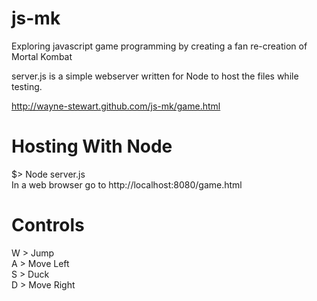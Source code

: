 # js-mk
Exploring javascript game programming by creating a fan re-creation of Mortal Kombat  

server.js is a simple webserver written for Node to host the files while testing.  

http://wayne-stewart.github.com/js-mk/game.html  

# Hosting With Node
$> Node server.js  
In a web browser go to http://localhost:8080/game.html  

# Controls
W > Jump  
A > Move Left  
S > Duck  
D > Move Right  